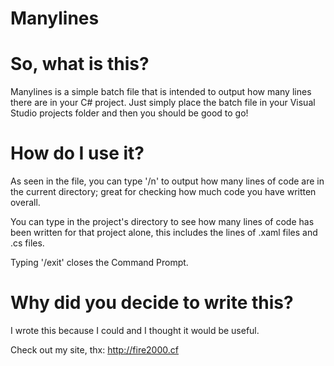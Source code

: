 # Manylines
# So, what is this?
Manylines is a simple batch file that is intended to output how many lines there are in your C# project.
Just simply place the batch file in your Visual Studio projects folder and then you should be good to go!
# How do I use it?
As seen in the file, you can type '/n' to output how many lines of code are in the current directory; great for checking how much code you have written overall.

You can type in the project's directory to see how many lines of code has been written for that project alone, this includes the lines of .xaml files and .cs files.

Typing '/exit' closes the Command Prompt.

# Why did you decide to write this?
I wrote this because I could and I thought it would be useful.

Check out my site, thx: http://fire2000.cf
